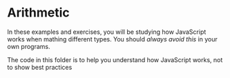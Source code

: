 # Arithmetic

In these examples and exercises, you will be studying how JavaScript works when
mathing different types. You should _always avoid this_ in your own programs.

The code in this folder is to help you understand how JavaScript works, not to
show best practices

